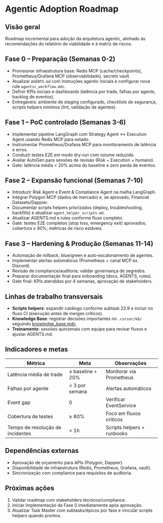 # Agentic Adoption Roadmap

## Visão geral

Roadmap incremental para adoção da arquitetura agentic, alinhado às
recomendações do relatório de viabilidade e à matriz de riscos.

## Fase 0 – Preparação (Semanas 0-2)

- Provisionar infraestrutura base: Redis MCP (cache/checkpoints),
  Prometheus/Grafana MCP (observabilidade), secrets vault.
- Atualizar `AGENTS.md` com instruções agentic iniciais e configurar nova
  rule `agentic_workflow.mdc`.
- Definir KPIs iniciais e dashboards (latência por trade, falhas por
  agente, backlog de eventos).
- Entregáveis: ambiente de staging configurado, checklists de segurança,
  scripts helpers mínimos (lint, validação de agentes).

## Fase 1 – PoC controlado (Semanas 3-6)

- Implementar pipeline LangGraph com Strategy Agent ↔ Execution Agent
  usando Redis MCP para estado.
- Instrumentar Prometheus/Grafana MCP para monitoramento de latência e
  erros.
- Conduzir testes E2E em modo dry-run com volume reduzido.
- Avaliar AutoGen para sessões de revisão (Risk + Execution + humano).
- Gate: latência média < 20% acima do baseline e zero perda de eventos.

## Fase 2 – Expansão funcional (Semanas 7-10)

- Introduzir Risk Agent e Event & Compliance Agent na malha LangGraph.
- Integrar Polygon MCP (dados de mercado) e, se aprovado, Financial
  Datasets/Dappier.
- Documentar scripts helpers priorizados (deploy, troubleshooting,
  backfills) e atualizar `agent_helper_scripts.md`.
- Atualizar AGENTS.md e rules conforme fluxo completo.
- Gate: testes E2E completos (stop loss, emergency exit) aprovados;
  cobertura ≥ 80%; métricas de risco estáveis.

## Fase 3 – Hardening & Produção (Semanas 11-14)

- Automação de rollback, blue/green e auto-escalonamento de agentes.
- Implementar alertas automáticos (Prometheus + canal MCP ex. Discord).
- Revisão de compliance/auditoria; validar governança de segredos.
- Preparar documentação final para onboarding (docs, AGENTS, rules).
- Gate final: KPIs atendidos por 4 semanas, aprovação de stakeholders.

## Linhas de trabalho transversais

- **Scripts helpers**: expandir catálogo conforme subtask 22.9 e incluir no
  fluxo CI (execução antes de merges críticos).
- **Knowledge Base**: registrar decisões importantes no `.cursor/kb/`
  seguindo [knowledge_base.mdc](mdc:.cursor/rules/knowledge_base.mdc).
- **Treinamento**: sessões quinzenais com equipe para revisar fluxos e
  ajustar AGENTS.md.

## Indicadores e metas

| Métrica | Meta | Observações |
| --- | --- | --- |
| Latência média de trade | ≤ baseline + 20% | Monitorar via Prometheus |
| Falhas por agente | < 3 por semana | Alertas automáticos |
| Event gap | 0 | Verificar EventService |
| Cobertura de testes | ≥ 80% | Foco em fluxos críticos |
| Tempo de resolução de incidentes | < 1h | Scripts helpers + runbooks |

## Dependências externas

- Aprovação de orçamento para APIs (Polygon, Dappier).
- Disponibilidade de infraestrutura (Redis, Prometheus, Grafana, vault).
- Sincronização com compliance para requisitos de auditoria.

## Próximas ações

1. Validar roadmap com stakeholders técnicos/compliance.
2. Iniciar implementação da Fase 0 imediatamente após aprovação.
3. Atualizar Task Master com subtasks/épicos por fase e vincular scripts
   helpers quando prontos.


